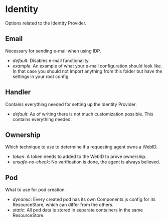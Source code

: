 # Identity
Options related to the Identity Provider.

## Email
Necessary for sending e-mail when using IDP.
* *default*: Disables e-mail functionality.
* *example*: An example of what your e-mail configuration should look like.
  In that case you should not import anything from this folder
  but have the settings in your root config.

## Handler
Contains everything needed for setting up the Identity Provider.
* *default*: As of writing there is not much customization possible.
  This contains everything needed.
  
## Ownership
Which technique to use to determine if a requesting agent owns a WebID.
* *token*: A token needs to added to the WebID to prove ownership.
* *unsafe-no-check*: No verification is done, the agent is always believed.

## Pod
What to use for pod creation.
* *dynamic*: Every created pod has its own Components.js config for its ResourceStore,
  which can differ from the others.
* *static*: All pod data is stored in separate containers in the same ResourceStore.
